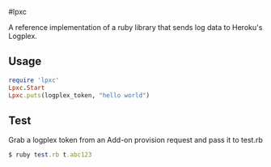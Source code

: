 #lpxc

A reference implementation of a ruby library that sends log data to Heroku's Logplex.

## Usage

```ruby
require 'lpxc'
Lpxc.Start
Lpxc.puts(logplex_token, "hello world")
```

## Test

Grab a logplex token from an Add-on provision request and pass it to test.rb

```ruby
$ ruby test.rb t.abc123
```
